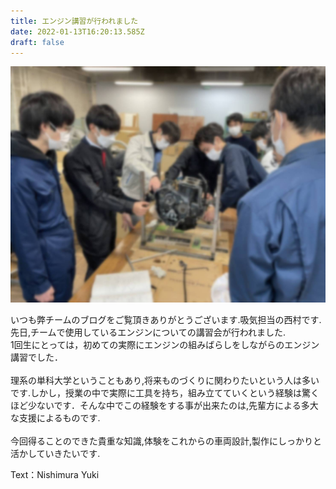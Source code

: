 ```yaml
---
title: エンジン講習が行われました
date: 2022-01-13T16:20:13.585Z
draft: false
---
```

![](15414156249804.jpg)

いつも弊チームのブログをご覧頂きありがとうございます.吸気担当の西村です.\
先日,チームで使用しているエンジンについての講習会が行われました.\
1回生にとっては，初めての実際にエンジンの組みばらしをしながらのエンジン講習でした．\
\
理系の単科大学ということもあり,将来ものづくりに関わりたいという人は多いです.しかし，授業の中で実際に工具を持ち，組み立てていくという経験は驚くほど少ないです．そんな中でこの経験をする事が出来たのは,先輩方による多大な支援によるものです.\
\
今回得ることのできた貴重な知識,体験をこれからの車両設計,製作にしっかりと活かしていきたいです.

Text：Nishimura Yuki